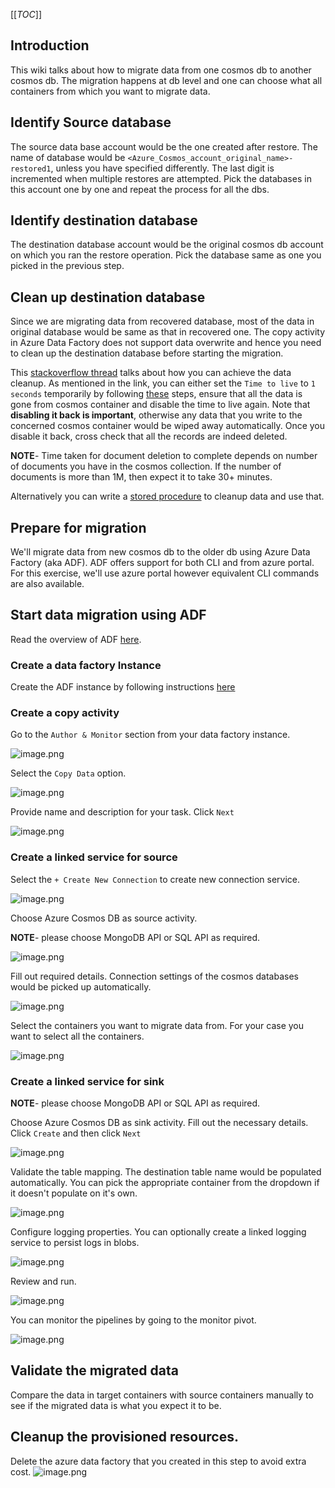 [[_TOC_]]
## Introduction
This wiki talks about how to migrate data from one cosmos db to another cosmos db. The migration happens at db level and one can choose what all containers from which you want to migrate data.

## Identify Source database
The source data base account would be the one created after restore. The name of database would be `<Azure_Cosmos_account_original_name>-restored1`, unless you have specified differently. The last digit is incremented when multiple restores are attempted. Pick the databases in this account one by one and repeat the process for all the dbs.

## Identify destination database
The destination database account would be the original cosmos db account on which you ran the restore operation. Pick the database same as one you picked in the previous step.

## Clean up destination database
Since we are migrating data from recovered database, most of the data in original database would be same as that in recovered one. The copy activity in Azure Data Factory does not support data overwrite and hence you need to clean up the destination database before starting the migration.

This [stackoverflow thread](https://stackoverflow.com/questions/45869002/delete-all-multiple-documents-from-azure-cosmos-db-through-the-portal) talks about how you can achieve the data cleanup. As mentioned in the link, you can either set the `Time to live` to `1 seconds` temporarily by following [these](https://docs.microsoft.com/en-us/azure/cosmos-db/how-to-time-to-live?tabs=dotnetv2%2Cjavav4) steps, ensure that all the data is gone from cosmos container and disable the time to live again. Note that **disabling it back is important**, otherwise any data that you write to the concerned cosmos container would be wiped away automatically. Once you disable it back, cross check that all the records are indeed deleted.

**NOTE**- Time taken for document deletion to complete depends on number of documents you have in the cosmos collection. If the number of documents is more than 1M, then expect it to take 30+ minutes.

 Alternatively you can write a [stored procedure](https://github.com/Azure/azure-cosmosdb-js-server/blob/master/samples/stored-procedures/bulkDelete.js) to cleanup data and use that.


## Prepare for migration
We'll migrate data from new cosmos db to the older db using Azure Data Factory (aka ADF). ADF offers support for both CLI and from azure portal. For this exercise, we'll use azure portal however equivalent CLI commands are also available.

## Start data migration using ADF

Read the overview of ADF [here](https://docs.microsoft.com/en-us/azure/data-factory/introduction#:~:text=Azure%20Data%20Factory%20is%20the,and%20transforming%20data%20at%20scale.).
### Create a data factory Instance
Create the ADF instance by following instructions [here](https://docs.microsoft.com/en-us/azure/data-factory/quickstart-create-data-factory-portal#create-a-data-factory)

### Create a copy activity
Go to the `Author & Monitor` section from your data factory instance.

![image.png](docs/images/backup-restore/monitor-selection.png)

Select the `Copy Data` option.

![image.png](docs/images/backup-restore/copy-data.png)

Provide name and description for your task. Click `Next`

![image.png](docs/images/backup-restore/pipeline-details.png)

### Create a linked service for source

Select the `+ Create New Connection` to create new connection service.

![image.png](docs/images/backup-restore/create-new-connection.png)

Choose Azure Cosmos DB as source activity.

**NOTE**- please choose MongoDB API or SQL API as required. 

![image.png](docs/images/backup-restore/select-source.png)

Fill out required details. Connection settings of the cosmos databases would be picked up automatically.

![image.png](docs/images/backup-restore/select-source-db.png)

Select the containers you want to migrate data from. For your case you want to select all the containers.

![image.png](docs/images/backup-restore/select-containers.png)

### Create a linked service for sink

**NOTE**- please choose MongoDB API or SQL API as required. 

Choose Azure Cosmos DB  as sink activity. Fill out the necessary details. Click `Create` and then click `Next`

![image.png](docs/images/backup-restore/sink-connection.png)

Validate the table mapping. The destination table name would be populated automatically. You can pick the appropriate container from the dropdown if it doesn't populate on it's own.

![image.png](docs/images/backup-restore/table-mapping.png)

Configure logging properties. You can optionally create a linked logging service to persist logs in blobs.

![image.png](docs/images/backup-restore/configurelogging.png)

Review and run.

![image.png](docs/images/backup-restore/review-and-run.png)

You can monitor the pipelines by going to the monitor pivot.

![image.png](docs/images/backup-restore/monitor-pipeline.png)

## Validate the migrated data
Compare the data in target containers with source containers manually to see if the migrated data is what you expect it to be.


## Cleanup the provisioned resources.

Delete the azure data factory that you created in this step to avoid extra cost.
![image.png](docs/images/backup-restore/delete-ADF.png)
